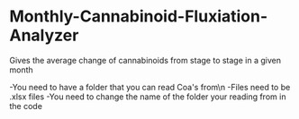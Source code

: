 # Monthly-Cannabinoid-Fluxiation-Analyzer
Gives the average change of cannabinoids from stage to stage in a given month

-You need to have a folder that you can read Coa's from\n
-Files need to be .xlsx files
-You need to change the name of the folder your reading from in the code

